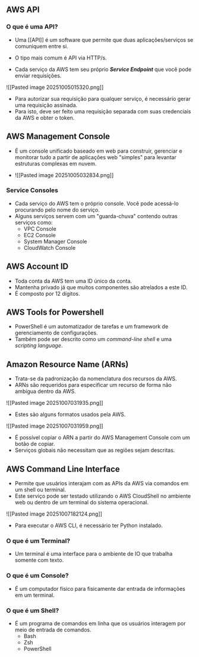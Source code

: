 ## AWS API

### O que é uma API?

- Uma [[API]] é um software que permite que duas aplicações/serviços se comuniquem entre si.
- O tipo mais comum é API via HTTP/s.

- Cada serviço da AWS tem seu próprio ***Service Endpoint*** que você pode enviar requisições.

![[Pasted image 20251005015320.png]]

- Para autorizar sua requisição para qualquer serviço, é necessário gerar uma requisição assinada.
- Para isto, deve ser feito uma requisição separada com suas credenciais da AWS e obter o token.

## AWS Management Console

- É um console unificado baseado em web para construir, gerenciar e monitorar tudo a partir de aplicações web "simples" para levantar estruturas complexas em nuvem.

- ![[Pasted image 20251005032834.png]]

### Service Consoles

- Cada serviço do AWS tem o próprio console. Você pode acessá-lo procurando pelo nome do serviço.
- Alguns serviços servem com um "guarda-chuva" contendo outras serviços como:
	- VPC Console
	- EC2 Console
	- System Manager Console
	- CloudWatch Console

## AWS Account ID

- Toda conta da AWS tem uma ID único da conta.
- Mantenha privado já que muitos componentes são atrelados a este ID.
- É composto por 12 dígitos.

## AWS Tools for Powershell

- PowerShell é um automatizador de tarefas e um framework de gerenciamento de configurações.
- Também pode ser descrito como um *command-line shell* e uma *scripting language*.

## Amazon Resource Name (ARNs)

- Trata-se da padronização da nomenclatura dos recursos da AWS.
- ARNs são requeridos para especificar um recurso de forma não ambígua dentro da AWS.

![[Pasted image 20251007031935.png]]

- Estes são alguns formatos usados pela AWS.

![[Pasted image 20251007031959.png]]

- É possível copiar o ARN a partir do AWS Management Console com um botão de copiar.
- Serviços globais não necessitam que as regiões sejam descritas.

## AWS Command Line Interface

- Permite que usuários interajam com as APIs da AWS via comandos em um shell ou terminal.
- Este serviço pode ser testado utilizando o AWS CloudShell no ambiente web ou dentro de um terminal do sistema operacional.

![[Pasted image 20251007182124.png]]

- Para executar o AWS CLI, é necessário ter Python instalado.
### O que é um Terminal?

- Um terminal é uma interface para o ambiente de IO que trabalha somente com texto.

### O que é um Console?

- É um computador físico para fisicamente dar entrada de informações em um terminal.


### O que é um Shell?

- É um programa de comandos em linha que os usuários interagem por meio de entrada de comandos.
	- Bash
	- Zsh
	- PowerShell